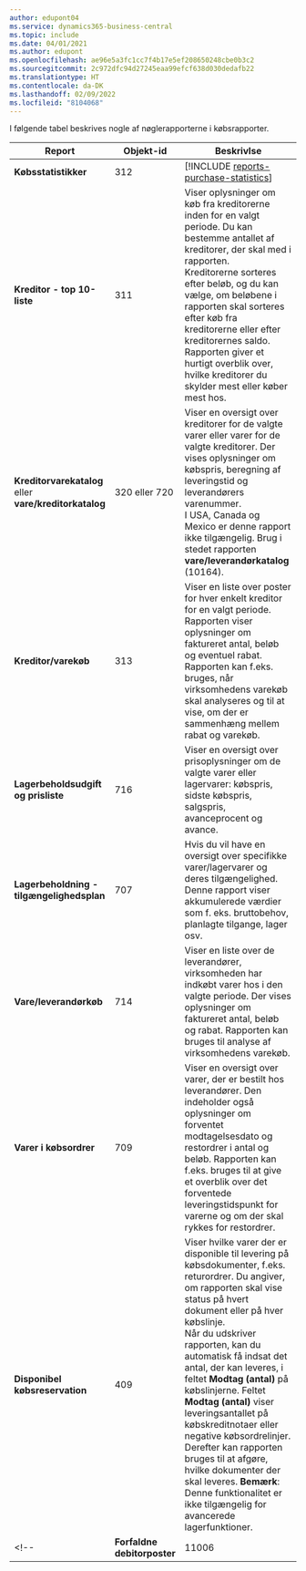 ```yaml
---
author: edupont04
ms.service: dynamics365-business-central
ms.topic: include
ms.date: 04/01/2021
ms.author: edupont
ms.openlocfilehash: ae96e5a3fc1cc7f4b17e5ef208650248cbe0b3c2
ms.sourcegitcommit: 2c972dfc94d27245eaa99efcf638d030dedafb22
ms.translationtype: HT
ms.contentlocale: da-DK
ms.lasthandoff: 02/09/2022
ms.locfileid: "8104068"
---
```

I følgende tabel beskrives nogle af nøglerapporterne i købsrapporter.

|Report |Objekt-id|Beskrivlse  |
|---------|---------|---------|
|**Købsstatistikker**|312|[!INCLUDE [reports-purchase-statistics](reports-purchase-statistics.md)]|
|**Kreditor - top 10-liste**|311|Viser oplysninger om køb fra kreditorerne inden for en valgt periode. Du kan bestemme antallet af kreditorer, der skal med i rapporten.<br>Kreditorerne sorteres efter beløb, og du kan vælge, om beløbene i rapporten skal sorteres efter køb fra kreditorerne eller efter kreditorernes saldo. Rapporten giver et hurtigt overblik over, hvilke kreditorer du skylder mest eller køber mest hos.|
|**Kreditorvarekatalog** eller **vare/kreditorkatalog**|320 eller 720|Viser en oversigt over kreditorer for de valgte varer eller varer for de valgte kreditorer. Der vises oplysninger om købspris, beregning af leveringstid og leverandørers varenummer.<br>I USA, Canada og Mexico er denne rapport ikke tilgængelig. Brug i stedet rapporten **vare/leverandørkatalog** (10164).|
|**Kreditor/varekøb**|313|Viser en liste over poster for hver enkelt kreditor for en valgt periode. Rapporten viser oplysninger om faktureret antal, beløb og eventuel rabat. Rapporten kan f.eks. bruges, når virksomhedens varekøb skal analyseres og til at vise, om der er sammenhæng mellem rabat og varekøb.|
|**Lagerbeholdsudgift og prisliste**|716|Viser en oversigt over prisoplysninger om de valgte varer eller lagervarer: købspris, sidste købspris, salgspris, avanceprocent og avance.|
|**Lagerbeholdning - tilgængelighedsplan**|707|Hvis du vil have en oversigt over specifikke varer/lagervarer og deres tilgængelighed. Denne rapport viser akkumulerede værdier som f. eks. bruttobehov, planlagte tilgange, lager osv. |
|**Vare/leverandørkøb**|714|Viser en liste over de leverandører, virksomheden har indkøbt varer hos i den valgte periode. Der vises oplysninger om faktureret antal, beløb og rabat. Rapporten kan bruges til analyse af virksomhedens varekøb.|
|**Varer i købsordrer**|709|Viser en oversigt over varer, der er bestilt hos leverandører. Den indeholder også oplysninger om forventet modtagelsesdato og restordrer i antal og beløb. Rapporten kan f.eks. bruges til at give et overblik over det forventede leveringstidspunkt for varerne og om der skal rykkes for restordrer.|
|**Disponibel købsreservation**|409|Viser hvilke varer der er disponible til levering på købsdokumenter, f.eks. returordrer. Du angiver, om rapporten skal vise status på hvert dokument eller på hver købslinje. <br>Når du udskriver rapporten, kan du automatisk få indsat det antal, der kan leveres, i feltet **Modtag (antal)** på købslinjerne. Feltet **Modtag (antal)** viser leveringsantallet på købskreditnotaer eller negative købsordrelinjer. Derefter kan rapporten bruges til at afgøre, hvilke dokumenter der skal leveres. **Bemærk**: Denne funktionalitet er ikke tilgængelig for avancerede lagerfunktioner.|
<!--|**Forfaldne debitorposter**|11006| DACH-specifik: en rapport, som kan bruges af teamlederen hos den indkøbte afdeling, som det er regnskabet. Her kan du få et overblik over de ubetalte kreditorfakturaer, herunder forfaldsdatoer, valutaer og beløb. Basis er de åbne kreditorposter.| -->

